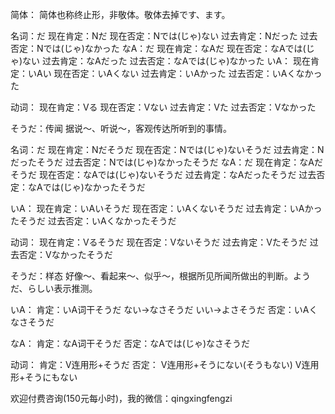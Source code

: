 简体：
简体也称终止形，非敬体。敬体去掉です、ます。

名词：だ
现在肯定：Nだ
现在否定：Nでは(じゃ)ない
过去肯定：Nだった
过去否定：Nでは(じゃ)なかった
なA：だ
现在肯定：なAだ
现在否定：なAでは(じゃ)ない
过去肯定：なAだった
过去否定：なAでは(じゃ)なかった
いA：
现在肯定：いAい
现在否定：いAくない
过去肯定：いAかった
过去否定：いAくなかった

动词：
现在肯定：Vる
现在否定：Vない
过去肯定：Vた
过去否定：Vなかった

そうだ：传闻
据说〜、听说〜，客观传达所听到的事情。

名词：だ
现在肯定：Nだそうだ
现在否定：Nでは(じゃ)ないそうだ
过去肯定：Nだったそうだ
过去否定：Nでは(じゃ)なかったそうだ
なA：だ
现在肯定：なAだそうだ
现在否定：なAでは(じゃ)ないそうだ
过去肯定：なAだったそうだ
过去否定：なAでは(じゃ)なかったそうだ

いA：
现在肯定：いAいそうだ
现在否定：いAくないそうだ
过去肯定：いAかったそうだ
过去否定：いAくなかったそうだ

动词：
现在肯定：Vるそうだ
现在否定：Vないそうだ
过去肯定：Vたそうだ
过去否定：Vなかったそうだ

そうだ：样态
好像〜、看起来〜、似乎〜，根据所见所闻所做出的判断。ようだ、らしい表示推测。

いA：
肯定：いA词干そうだ
ない->なさそうだ
いい->よさそうだ
否定：いAくなさそうだ

なA：
肯定：なA词干そうだ
否定：なAでは(じゃ)なさそうだ


动词：
肯定：V连用形+そうだ
否定：
V连用形+そうにない(そうもない)
V连用形+そうにもない

欢迎付费咨询(150元每小时)，我的微信：qingxingfengzi